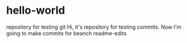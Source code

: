 # hello-world
repository for testing git
Hi, it's repository for testing commits. Now I'm going to make commits for beanch readme-edits

